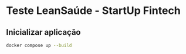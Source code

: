 # Teste LeanSaúde - StartUp Fintech

## Inicializar aplicação

```bash
docker compose up --build
```
